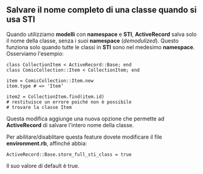 ## Salvare il nome completo di una classe quando si usa STI

Quando utilizziamo **modelli** con **namespace** e **STI**, **ActiveRecord** salva solo il nome della classe, senza i suoi **namespace** (*demodulized*). Questo funziona solo quando tutte le classi in **STI** sono nel medesimo **namespace**. Osserviamo l'esempio:

	class CollectionItem < ActiveRecord::Base; end
	class ComicCollection::Item < CollectionItem; end

	item = ComicCollection::Item.new
	item.type # => 'Item’

	item2 = CollectionItem.find(item.id)
	# restituisce un errore poiché non è possibile
	# trovare la classe Item

Questa modifica aggiunge una nuova opzione che permette ad **ActiveRecord** di salvare l'intero nome della classe.

Per abilitare/disablitare questa feature dovete modificare il file **environment.rb**, affinché abbia:

	ActiveRecord::Base.store_full_sti_class = true

Il suo valore di default è true.
